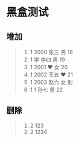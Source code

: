 # 黑盒测试

## 增加
> 1. 1 2000 张三 男 18
> 2. 1 学 李四 男 19 
> 3. 1 2001 ❤️ 女 20
> 4. 1 2002 王五 ♥ 21
> 5. 1 2003 赵六 女 别
> 6. 1 1 孙七 男 22

## 删除
> 1. 2 123
> 2. 2 1234